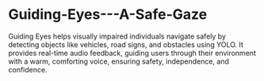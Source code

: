 # Guiding-Eyes---A-Safe-Gaze
Guiding Eyes helps visually impaired individuals navigate safely by detecting objects like vehicles, road signs, and obstacles using YOLO. It provides real-time audio feedback, guiding users through their environment with a warm, comforting voice, ensuring safety, independence, and confidence.
